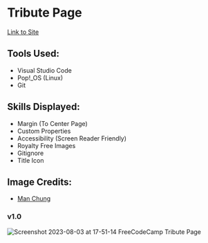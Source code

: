 # Tribute Page

[Link to Site](https://bruceleetribute.netlify.app/)<br>

## Tools Used:
+ Visual Studio Code
+ Pop!_OS (Linux)
+ Git

## Skills Displayed: 
+ Margin (To Center Page) 
+ Custom Properties
+ Accessibility (Screen Reader Friendly)
+ Royalty Free Images
+ Gitignore
+ Title Icon

## Image Credits:
+ [Man Chung](https://unsplash.com/photos/wWX7Zex_BQY)

### v1.0

![Screenshot 2023-08-03 at 17-51-14 FreeCodeCamp Tribute Page](https://github.com/webdevkeenan/bruceleetribute/assets/42125735/a208f6fd-d91a-41ae-bc0d-8dda6ed915c9)
